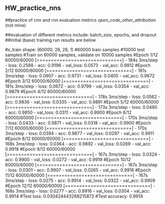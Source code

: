 ## HW_practice_nns
##practice of cnn and rnn evaluation metrics _open_code_other_attribution_ (not mine)

##evaluation of different metrics include: batch_size, epochs, and dropout
##initial (base) training run results are below

#x_train shape: (60000, 28, 28, 1)
#60000 train samples
#10000 test samples
#Train on 60000 samples, validate on 10000 samples
#Epoch 1/12
60000/60000 [==============================] - 184s 3ms/step - loss: 0.2588 - acc: 0.9196 - val_loss: 0.0573 - val_acc: 0.9812
#Epoch 2/12
60000/60000 [==============================] - 181s 3ms/step - loss: 0.0907 - acc: 0.9731 - val_loss: 0.0405 - val_acc: 0.9872
#Epoch 3/12
60000/60000 [==============================] - 181s 3ms/step - loss: 0.0672 - acc: 0.9799 - val_loss: 0.0354 - val_acc: 0.9879
#Epoch 4/12
60000/60000 [==============================] - 178s 3ms/step - loss: 0.0562 - acc: 0.9836 - val_loss: 0.0335 - val_acc: 0.9891
#Epoch 5/12
60000/60000 [==============================] - 173s 3ms/step - loss: 0.0480 - acc: 0.9850 - val_loss: 0.0311 - val_acc: 0.9900
#Epoch 6/12
60000/60000 [==============================] - 170s 3ms/step - loss: 0.0433 - acc: 0.9871 - val_loss: 0.0318 - val_acc: 0.9900
#Epoch 7/12
60000/60000 [==============================] - 170s 3ms/step - loss: 0.0394 - acc: 0.9877 - val_loss: 0.0297 - val_acc: 0.9911
#Epoch 8/12
60000/60000 [==============================] - 168s 3ms/step - loss: 0.0364 - acc: 0.9892 - val_loss: 0.0269 - val_acc: 0.9918
#Epoch 9/12
60000/60000 [==============================] - 167s 3ms/step - loss: 0.0324 - acc: 0.9900 - val_loss: 0.0272 - val_acc: 0.9919
#Epoch 10/12
60000/60000 [==============================] - 167s 3ms/step - loss: 0.0301 - acc: 0.9907 - val_loss: 0.0265 - val_acc: 0.9918
#Epoch 11/12
60000/60000 [==============================] - 167s 3ms/step - loss: 0.0275 - acc: 0.9914 - val_loss: 0.0322 - val_acc: 0.9909
#Epoch 12/12
60000/60000 [==============================] - 168s 3ms/step - loss: 0.0277 - acc: 0.9916 - val_loss: 0.0304 - val_acc: 0.9914
#Test loss: 0.030424443268215872
#Test accuracy: 0.9914
